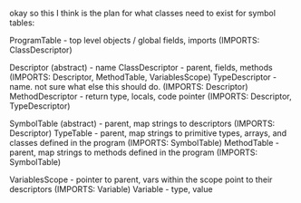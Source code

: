 okay so this I think is the plan for what classes need to exist for symbol tables:

ProgramTable - top level objects / global fields, imports (IMPORTS: ClassDescriptor)

Descriptor (abstract) - name
ClassDescriptor - parent, fields, methods (IMPORTS: Descriptor, MethodTable, VariablesScope)
TypeDescriptor - name. not sure what else this should do. (IMPORTS: Descriptor)
MethodDescriptor - return type, locals, code pointer (IMPORTS: Descriptor, TypeDescriptor)

SymbolTable (abstract) - parent, map strings to descriptors (IMPORTS: Descriptor)
TypeTable - parent, map strings to primitive types, arrays, and classes defined in the program (IMPORTS: SymbolTable)
MethodTable - parent, map strings to methods defined in the program (IMPORTS: SymbolTable)

VariablesScope - pointer to parent, vars within the scope point to their descriptors (IMPORTS: Variable)
Variable - type, value